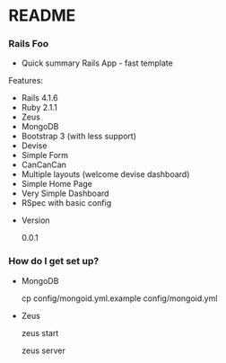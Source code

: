 # README #

### Rails Foo ###

* Quick summary
Rails App - fast template

Features:

 - Rails 4.1.6
 - Ruby 2.1.1
 - Zeus
 - MongoDB
 - Bootstrap 3 (with less support)
 - Devise
 - Simple Form
 - CanCanCan
 - Multiple layouts (welcome devise dashboard)
 - Simple Home Page
 - Very Simple Dashboard
 - RSpec with basic config

* Version

  0.0.1

### How do I get set up? ###

* MongoDB

  cp config/mongoid.yml.example config/mongoid.yml

* Zeus

    zeus start

    zeus server
